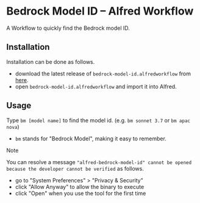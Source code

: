 # Bedrock Model ID – Alfred Workflow

A Workflow to quickly find the Bedrock model ID.

## Installation

Installation can be done as follows.

- download the latest release of `bedrock-model-id.alfredworkflow` from [here](https://github.com/toshikwa/alfred-bedrock-model-id/releases).
- open `bedrock-model-id.alfredworkflow` and import it into Alfred.

## Usage

Type `bm [model name]` to find the model id. (e.g. `bm sonnet 3.7` or `bm apac nova`)

- `bm` stands for "Bedrock Model", making it easy to remember.

> [!NOTE]
> You can resolve a message `"alfred-bedrock-model-id" cannot be opened because the developer cannot be verified` as follows.
>
> - go to "System Preferences" > "Privacy & Security"
> - click "Allow Anyway" to allow the binary to execute
> - click "Open" when you use the tool for the first time
